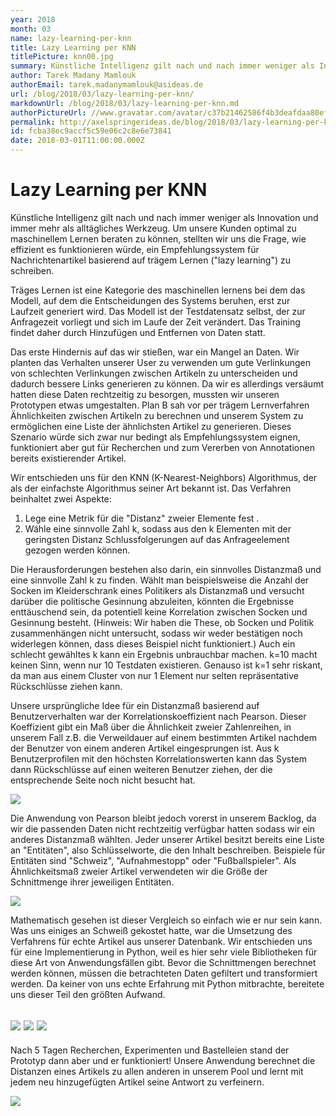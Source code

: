 ```yaml
---
year: 2018
month: 03
name: lazy-learning-per-knn
title: Lazy Learning per KNN
titlePicture: knn00.jpg
summary: Künstliche Intelligenz gilt nach und nach immer weniger als Innovation und immer mehr als alltägliches Werkzeug. Um unsere Kunden optimal zu maschinellem Lernen beraten zu können, stellten wir uns die Frage, wie effizient es funktionieren würde, ein Empfehlungssystem für Nachrichtenartikel basierend auf trägem Lernen ("lazy learning") zu schreiben.
author: Tarek Madany Mamlouk
authorEmail: tarek.madanymamlouk@asideas.de
url: /blog/2018/03/lazy-learning-per-knn/
markdownUrl: /blog/2018/03/lazy-learning-per-knn.md
authorPictureUrl: //www.gravatar.com/avatar/c37b21462586f4b3deafdaa80ef01503
permalink: http://axelspringerideas.de/blog/2018/03/lazy-learning-per-knn/
id: fcba38ec9accf5c59e06c2c8e6e73841
date: 2018-03-01T11:00:00.000Z
---
```


# Lazy Learning per KNN

Künstliche Intelligenz gilt nach und nach immer weniger als Innovation und immer mehr als alltägliches Werkzeug. Um unsere Kunden optimal zu maschinellem Lernen beraten zu können, stellten wir uns die Frage, wie effizient es funktionieren würde, ein Empfehlungssystem für Nachrichtenartikel basierend auf trägem Lernen ("lazy learning") zu schreiben.  

Träges Lernen ist eine Kategorie des maschinellen lernens bei dem das Modell, auf dem die Entscheidungen des Systems beruhen, erst zur Laufzeit generiert wird. Das Modell ist der Testdatensatz selbst, der zur Anfragezeit vorliegt und sich im Laufe der Zeit verändert. Das Training findet daher durch Hinzufügen und Entfernen von Daten statt. 

Das erste Hindernis auf das wir stießen, war ein Mangel an Daten. Wir planten das Verhalten unserer User zu verwenden um gute Verlinkungen von schlechten Verlinkungen zwischen Artikeln zu unterscheiden und dadurch bessere Links generieren zu können. Da wir es allerdings versäumt hatten diese Daten rechtzeitig zu besorgen, mussten wir unseren Prototypen etwas umgestalten. Plan B sah vor per trägem Lernverfahren Ähnlichkeiten zwischen Artikeln zu berechnen und unserem System zu ermöglichen eine Liste der ähnlichsten Artikel zu generieren. Dieses Szenario würde sich zwar nur bedingt als Empfehlungssystem eignen, funktioniert aber gut für Recherchen und zum Vererben von Annotationen bereits existierender Artikel.  

Wir entschieden uns für den KNN (K-Nearest-Neighbors) Algorithmus, der als der einfachste Algorithmus seiner Art bekannt ist. Das Verfahren beinhaltet zwei Aspekte: 

1. Lege eine Metrik für die "Distanz" zweier Elemente fest .
2. Wähle eine sinnvolle Zahl k, sodass aus den k Elementen mit der geringsten Distanz Schlussfolgerungen auf das Anfrageelement gezogen werden können.  

Die Herausforderungen bestehen also darin, ein sinnvolles Distanzmaß und eine sinnvolle Zahl k zu finden. Wählt man beispielsweise die Anzahl der Socken im Kleiderschrank eines Politikers als Distanzmaß und versucht darüber die politische Gesinnung abzuleiten, könnten die Ergebnisse enttäuschend sein, da potentiell keine Korrelation zwischen Socken und Gesinnung besteht. (Hinweis: Wir haben die These, ob Socken und Politik zusammenhängen nicht untersucht, sodass wir weder bestätigen noch widerlegen können, dass dieses Beispiel nicht funktioniert.) Auch ein schlecht gewähltes k kann ein Ergebnis unbrauchbar machen. k=10 macht keinen Sinn, wenn nur 10 Testdaten existieren. Genauso ist k=1 sehr riskant, da man aus einem Cluster von nur 1 Element nur selten repräsentative Rückschlüsse ziehen kann.  

Unsere ursprüngliche Idee für ein Distanzmaß basierend auf Benutzerverhalten war der Korrelationskoeffizient nach Pearson. Dieser Koeffizient gibt ein Maß über die Ähnlichkeit zweier Zahlenreihen, in unserem Fall z.B. die Verweildauer auf einem bestimmten Artikel nachdem der Benutzer von einem anderen Artikel eingesprungen ist. Aus k Benutzerprofilen mit den höchsten Korrelationswerten kann das System dann Rückschlüsse auf einen weiteren Benutzer ziehen, der die entsprechende Seite noch nicht besucht hat. 

![](knn01.jpg)

Die Anwendung von Pearson bleibt jedoch vorerst in unserem Backlog, da wir die passenden Daten nicht rechtzeitig verfügbar hatten sodass wir ein anderes Distanzmaß wählten. Jeder unserer Artikel besitzt bereits eine Liste an "Entitäten", also Schlüsselworte, die den Inhalt beschreiben. Beispiele für Entitäten sind "Schweiz", "Aufnahmestopp" oder "Fußballspieler". Als Ähnlichkeitsmaß zweier Artikel verwendeten wir die Größe der Schnittmenge ihrer jeweiligen Entitäten.  

![](knn05.jpg)

Mathematisch gesehen ist dieser Vergleich so einfach wie er nur sein kann. Was uns einiges an Schweiß gekostet hatte, war die Umsetzung des Verfahrens für echte Artikel aus unserer Datenbank. Wir entschieden uns für eine Implementierung in Python, weil es hier sehr viele Bibliotheken für diese Art von Anwendungsfällen gibt. Bevor die Schnittmengen berechnet werden können, müssen die betrachteten Daten gefiltert und transformiert werden. Da keiner von uns echte Erfahrung mit Python mitbrachte, bereitete uns dieser Teil den größten Aufwand. 

## ![](knn02.jpg) ![](knn03.jpg) ![](knn04.jpg)

Nach 5 Tagen Recherchen, Experimenten und Bastelleien stand der Prototyp dann aber und er funktioniert! Unsere Anwendung berechnet die Distanzen eines Artikels zu allen anderen in unserem Pool und lernt mit jedem neu hinzugefügten Artikel seine Antwort zu verfeinern.  

![](knn00.jpg)

